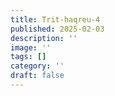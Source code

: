 ```yaml
---
title: Trit-haqreu-4
published: 2025-02-03
description: ''
image: ''
tags: []
category: ''
draft: false 
---
```

